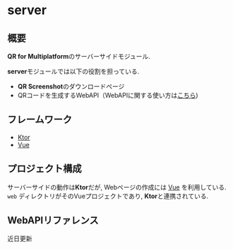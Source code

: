 # server

## 概要

**QR for Multiplatform**のサーバーサイドモジュール.

**server**モジュールでは以下の役割を担っている.

* **QR Screenshot**のダウンロードページ
* QRコードを生成するWebAPI（WebAPIに関する使い方は[こちら](https://github.com/cyan-0fbcf9/qr-for-multiplatform/blob/feature/%231_readme/server/README.md#webapi%E3%83%AA%E3%83%95%E3%82%A1%E3%83%AC%E3%83%B3%E3%82%B9))

## フレームワーク

* [Ktor](https://ktor.io/)
* [Vue](https://jp.vuejs.org/index.html)

## プロジェクト構成

サーバーサイドの動作は**Ktor**だが, Webページの作成には [Vue](https://jp.vuejs.org/index.html) を利用している.  
`web` ディレクトリがそのVueプロジェクトであり, **Ktor**と連携されている.

## WebAPIリファレンス

近日更新
